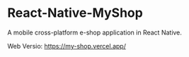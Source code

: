 # React-Native-MyShop
A mobile cross-platform e-shop application in React Native.

Web Versio: https://my-shop.vercel.app/
